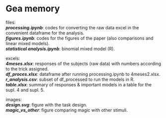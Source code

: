 # Gea memory

files:   
***processing.ipynb***: codes for converting the raw data excel in the convenient dataframe for the analysis.  
***figures.ipynb***: codes for the figures of the paper (also comparisons and linear mixed models).    
***statistical analysis.ipynb***: binomial mixed model (R).    


excels:  
***4meses.xlsx***: responses of the subjects (raw data) with numbers according to the trick assigned.    
***df_proces.xlsx***: dataframe after running processing.ipynb to 4meses2.xlsx.  
***r_analysis.csv***: subset of df_processed to run the models in R.    
***table.xlsx***: summary of responses & important models in a table for the supl. 4 and supl. 5.  

images:  
***design.svg***: figure with the task design.    
***magic_vs_other***: figure comparing magic with other stimuli.  

